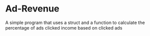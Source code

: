 # Ad-Revenue
A simple program that uses a struct and a function to calculate the percentage of ads clicked income based on clicked ads

